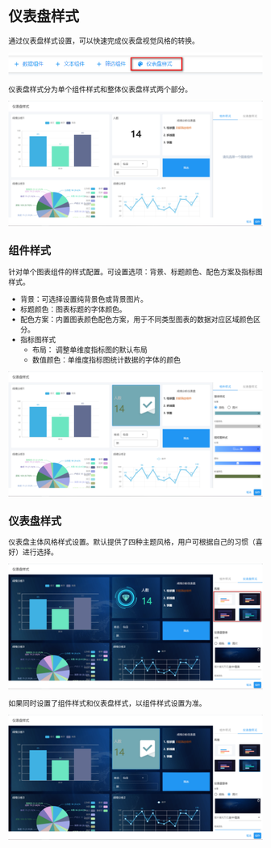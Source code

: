 # 仪表盘样式

通过仪表盘样式设置，可以快速完成仪表盘视觉风格的转换。

![仪表盘样式](./images/theme-button.png)

仪表盘样式分为单个组件样式和整体仪表盘样式两个部分。

![仪表盘样式配置界面](./images/theme-config.png)

## 组件样式

针对单个图表组件的样式配置。可设置选项：背景、标题颜色、配色方案及指标图样式。

- 背景：可选择设置纯背景色或背景图片。
- 标题颜色：图表标题的字体颜色。
- 配色方案：内置图表颜色配色方案，用于不同类型图表的数据对应区域颜色区分。
- 指标图样式
  - 布局： 调整单维度指标图的默认布局
  - 数值颜色：单维度指标图统计数据的字体的颜色

![组件样式](./images/theme-chart.png)

## <span id='仪表盘样式'>仪表盘样式</span>

仪表盘主体风格样式设置。默认提供了四种主题风格，用户可根据自己的习惯（喜好）进行选择。

![仪表盘样式](./images/theme-dashboard.png)

如果同时设置了组件样式和仪表盘样式，以组件样式设置为准。

![同时设置样式](./images/theme-chart-dashboard.png)
